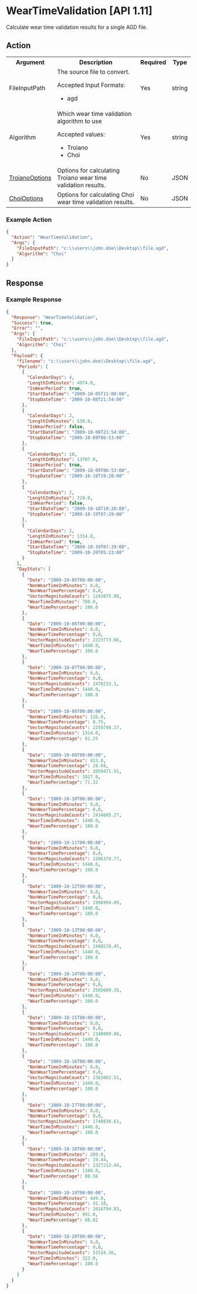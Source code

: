 # WearTimeValidation [API 1.11]

Calculate wear time validation results for a single AGD file.

## Action

<table>
  <tr>
    <th>Argument</th>
    <th>Description</th>
    <th>Required</th>
    <th>Type</th>
  </tr>
  <tr>
    <td>FileInputPath</td>
    <td>The source file to convert.
        <p>Accepted Input Formats:</p>
        <ul>
            <li>agd</li>
        </ul>
    </td>
    <td>Yes</td>
    <td>string</td>
  </tr>
  <tr>
    <td>Algorithm</td>
    <td>Which wear time validation algorithm to use
        <p>Accepted values:</p>
        <ul>
            <li>Troiano</li>
            <li>Choi</li>
		</ul>
    </td>
    <td>Yes</td>
    <td>string</td>
  </tr>
  <tr>
    <td><a href="../elements/troianoWTVOptions.md">TroianoOptions</a></td>
    <td>Options for calculating Troiano wear time validation results.</td>
    <td>No</td>
    <td>JSON</td>
  </tr>
  <tr>
    <td><a href="../elements/choiWTVOptions.md">ChoiOptions</a></td>
    <td>Options for calculating Choi wear time validation results.</td>
    <td>No</td>
    <td>JSON</td>
  </tr>
</table>

### Example Action
```JSON
{
  "Action": "WearTimeValidation",
  "Args": {
    "FileInputPath": "c:\\users\\john.doe\\Desktop\\file.agd",
	"Algorithm": "Choi"
  }
}
```

## Response

### Example Response
```JSON
{
  "Response": "WearTimeValidation",
  "Success": true,
  "Error": "",
  "Args": {
    "FileInputPath": "c:\\users\\john.doe\\Desktop\\file.agd",
    "Algorithm": "Choi"
  },
  "Payload": {
    "filename": "c:\\users\\john.doe\\Desktop\\file.agd",
    "Periods": [
      {
        "CalendarDays": 4,
        "LengthInMinutes": 4974.0,
        "IsWearPeriod": true,
        "StartDateTime": "2009-10-05T11:00:00",
        "StopDateTime": "2009-10-08T21:54:00"
      },
      {
        "CalendarDays": 2,
        "LengthInMinutes": 539.0,
        "IsWearPeriod": false,
        "StartDateTime": "2009-10-08T21:54:00",
        "StopDateTime": "2009-10-09T06:53:00"
      },
      {
        "CalendarDays": 10,
        "LengthInMinutes": 13707.0,
        "IsWearPeriod": true,
        "StartDateTime": "2009-10-09T06:53:00",
        "StopDateTime": "2009-10-18T19:20:00"
      },
      {
        "CalendarDays": 2,
        "LengthInMinutes": 729.0,
        "IsWearPeriod": false,
        "StartDateTime": "2009-10-18T19:20:00",
        "StopDateTime": "2009-10-19T07:29:00"
      },
      {
        "CalendarDays": 2,
        "LengthInMinutes": 1314.0,
        "IsWearPeriod": true,
        "StartDateTime": "2009-10-19T07:29:00",
        "StopDateTime": "2009-10-20T05:23:00"
      }
    ],
    "DayStats": [
      {
        "Date": "2009-10-05T00:00:00",
        "NonWearTimeInMinutes": 0.0,
        "NonWearTimePercentage": 0.0,
        "VectorMagnitudeCounts": 1243875.08,
        "WearTimeInMinutes": 780.0,
        "WearTimePercentage": 100.0
      },
      {
        "Date": "2009-10-06T00:00:00",
        "NonWearTimeInMinutes": 0.0,
        "NonWearTimePercentage": 0.0,
        "VectorMagnitudeCounts": 2223773.66,
        "WearTimeInMinutes": 1440.0,
        "WearTimePercentage": 100.0
      },
      {
        "Date": "2009-10-07T00:00:00",
        "NonWearTimeInMinutes": 0.0,
        "NonWearTimePercentage": 0.0,
        "VectorMagnitudeCounts": 2470233.1,
        "WearTimeInMinutes": 1440.0,
        "WearTimePercentage": 100.0
      },
      {
        "Date": "2009-10-08T00:00:00",
        "NonWearTimeInMinutes": 126.0,
        "NonWearTimePercentage": 8.75,
        "VectorMagnitudeCounts": 2259798.37,
        "WearTimeInMinutes": 1314.0,
        "WearTimePercentage": 91.25
      },
      {
        "Date": "2009-10-09T00:00:00",
        "NonWearTimeInMinutes": 413.0,
        "NonWearTimePercentage": 28.68,
        "VectorMagnitudeCounts": 2059471.91,
        "WearTimeInMinutes": 1027.0,
        "WearTimePercentage": 71.32
      },
      {
        "Date": "2009-10-10T00:00:00",
        "NonWearTimeInMinutes": 0.0,
        "NonWearTimePercentage": 0.0,
        "VectorMagnitudeCounts": 2434605.27,
        "WearTimeInMinutes": 1440.0,
        "WearTimePercentage": 100.0
      },
      {
        "Date": "2009-10-11T00:00:00",
        "NonWearTimeInMinutes": 0.0,
        "NonWearTimePercentage": 0.0,
        "VectorMagnitudeCounts": 2206379.77,
        "WearTimeInMinutes": 1440.0,
        "WearTimePercentage": 100.0
      },
      {
        "Date": "2009-10-12T00:00:00",
        "NonWearTimeInMinutes": 0.0,
        "NonWearTimePercentage": 0.0,
        "VectorMagnitudeCounts": 1998994.09,
        "WearTimeInMinutes": 1440.0,
        "WearTimePercentage": 100.0
      },
      {
        "Date": "2009-10-13T00:00:00",
        "NonWearTimeInMinutes": 0.0,
        "NonWearTimePercentage": 0.0,
        "VectorMagnitudeCounts": 2489578.45,
        "WearTimeInMinutes": 1440.0,
        "WearTimePercentage": 100.0
      },
      {
        "Date": "2009-10-14T00:00:00",
        "NonWearTimeInMinutes": 0.0,
        "NonWearTimePercentage": 0.0,
        "VectorMagnitudeCounts": 2505689.35,
        "WearTimeInMinutes": 1440.0,
        "WearTimePercentage": 100.0
      },
      {
        "Date": "2009-10-15T00:00:00",
        "NonWearTimeInMinutes": 0.0,
        "NonWearTimePercentage": 0.0,
        "VectorMagnitudeCounts": 2348089.86,
        "WearTimeInMinutes": 1440.0,
        "WearTimePercentage": 100.0
      },
      {
        "Date": "2009-10-16T00:00:00",
        "NonWearTimeInMinutes": 0.0,
        "NonWearTimePercentage": 0.0,
        "VectorMagnitudeCounts": 2361062.51,
        "WearTimeInMinutes": 1440.0,
        "WearTimePercentage": 100.0
      },
      {
        "Date": "2009-10-17T00:00:00",
        "NonWearTimeInMinutes": 0.0,
        "NonWearTimePercentage": 0.0,
        "VectorMagnitudeCounts": 1740830.61,
        "WearTimeInMinutes": 1440.0,
        "WearTimePercentage": 100.0
      },
      {
        "Date": "2009-10-18T00:00:00",
        "NonWearTimeInMinutes": 280.0,
        "NonWearTimePercentage": 19.44,
        "VectorMagnitudeCounts": 2327213.44,
        "WearTimeInMinutes": 1160.0,
        "WearTimePercentage": 80.56
      },
      {
        "Date": "2009-10-19T00:00:00",
        "NonWearTimeInMinutes": 449.0,
        "NonWearTimePercentage": 31.18,
        "VectorMagnitudeCounts": 2016794.83,
        "WearTimeInMinutes": 991.0,
        "WearTimePercentage": 68.82
      },
      {
        "Date": "2009-10-20T00:00:00",
        "NonWearTimeInMinutes": 0.0,
        "NonWearTimePercentage": 0.0,
        "VectorMagnitudeCounts": 51534.36,
        "WearTimeInMinutes": 323.0,
        "WearTimePercentage": 100.0
      }
    ]
  }
}
```
